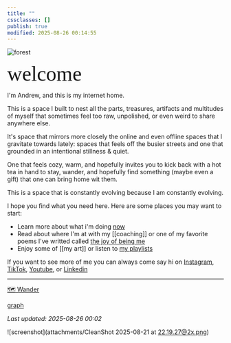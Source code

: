 ```yaml
---
title: ""
cssclasses: []
publish: true
modified: 2025-08-26 00:14:55
---
```

![forest](attachments/CleanShot%202025-08-21%20at%2022.19.27@2x.png)

<link href="https://fonts.googleapis.com/css2?family=Rock+Salt&display=swap" rel="stylesheet">


<span style="font-family:'Rock Salt','Patrick Hand','Caveat Brush',cursive; font-size:clamp(48px,12vw,30px);">welcome</span>

I'm Andrew, and this is my internet home. 

This is a space I built to nest all the parts, treasures, artifacts and multitudes of myself that sometimes feel too raw, unpolished, or even weird to share anywhere else. 

It's space that mirrors more closely the online and even offline spaces that I gravitate towards lately: spaces that feels off the busier streets and one that grounded in an intentional stillness & quiet. 

One that feels cozy, warm, and hopefully invites you to kick back with a hot tea in hand to stay, wander, and hopefully find something (maybe even a gift) that one can bring home wit them.

This is a space that is constantly evolving because I am constantly evolving. 

I hope you find what you need here.
Here are some places you may want to start: 
- Learn more about what i'm doing [now](now.md)
- Read about where I'm at with my [[coaching]] or one of my favorite poems I've writted called [the joy of being me](my%20writing/the%20joy%20of%20being%20me.md)
- Enjoy some of [[my art]] or listen to [my playlists](my%20playlists/index.md)


If you want to see more of me you can always come say hi on [Instagram](https://www.instagram.com/atsaotsao/), [TikTok](https://www.tiktok.com/@atsaotsao?lang=en), [Youtube](https://www.youtube.com/@atsaotsao), or [Linkedin](https://www.linkedin.com/in/andrew-tsao/)


---

<div class="wander-button-container"> <a href="/graph" class="wander-button">🗺️ Wander</a> </div>

[graph](graph.md)
<div class="graph-center-container" id="graph-container"></div>


*Last updated: 2025-08-26 00:02*


![screenshot](attachments/CleanShot 2025-08-21 at 22.19.27@2x.png)
